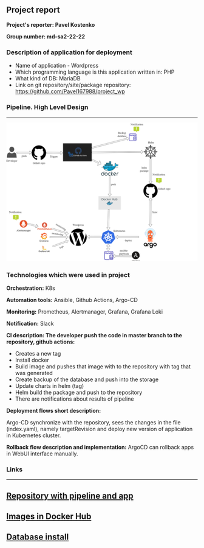
## Project report

**Project's reporter: Pavel Kostenko**

**Group number: md-sa2-22-22**

### Description of application for deployment

- Name of application - Wordpress
- Which programming language is this application written in: PHP
- What kind of DB: MariaDB
- Link on git repository/site/package repository: https://github.com/Pavel167988/project_wp

### Pipeline. High Level Design

---
![Schema](schema.png)

### Technologies which were used in project

**Orchestration:** K8s

**Automation tools:** Ansible, Github Actions, Argo-CD

**Monitoring:** Prometheus, Alertmanager, Grafana, Grafana Loki

**Notification:** Slack

**CI description: The developer push the code in master branch to the repository, github actions:**

- Creates a new tag
- Install docker
- Build image and pushes that image with to the repository with tag that was generated
- Create backup of the database and push into the storage
- Update charts in helm (tag)
- Helm build the package and push to the repository
- There are notifications about results of pipeline

**Deployment flows short description:**

Argo-CD synchronize with the repository, sees the changes in the file (index.yaml), namely targetRevision and deploy new version of application in Kubernetes cluster.


**Rollback flow description and implementation:** ArgoCD can rollback apps in WebUI interface manually.



### Links
---
[Repository with pipeline and app](https://github.com/Pavel167988/project_wp)
---
[Images in Docker Hub](https://hub.docker.com/repository/docker/pavelogs/wordpress/general)
---
[Database install](https://github.com/Pavel167988/Install-maria_db/tree/main/db_install)
---
